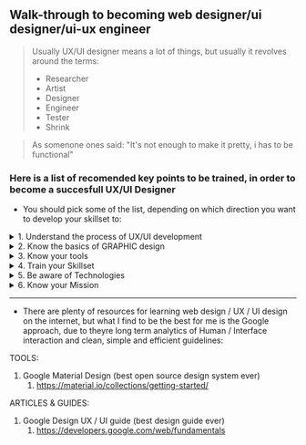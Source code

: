 ## Walk-through to becoming web designer/ui designer/ui-ux engineer

> Usually UX/UI designer means a lot of things, but usually it revolves around the terms:
>  * Researcher
>  * Artist
>  * Designer
>  * Engineer
>  * Tester
>  * Shrink 


> As somenone ones said: "It's not enough to make it pretty, i has to be functional"

### Here is a list of recomended key points to be trained, in order to become a succesfull UX/UI Designer

* You should pick some of the list, depending on which direction you want to develop your skillset to:

<details>
<summary>1. Understand the process of UX/UI development</summary>

      1. Understand (be aware of the context you must design in)
      2. Research (ask, check for statistics, find common oppinions on the subject, understand your client)
      3. Gather ideas (internet surfing is the best way, especially now 2019+ when Google excels in AI)
      4. Sketch (Try to draw some simple solutions in wireframe, no details, just the main concepts)
      5. Design (Bring colors, forms, details, fonts, everything into the wireframe)
      6. Implement (Start transforming the design into the real thing (lyaouting, coding, prototyping))
      7. Evaluate (Test, Observe how other colleagues react to your product, test it on the client, test it on the third party)
</details>

<details>
<summary>2. Know the basics of GRAPHIC design</summary>
      
      * For each of the next "rules", try to learn at least several techniques to use them in your design (e. g. Hierarchy - can be achieved in typography by contrasting Font sizes, Font weights, proximity, etc...)

      1. Focus
      2. Hierarchy
      3. Direction
      4. Balance
      5. Repetition
      6. Continuity
      7. Symmerty
      8. Asymmetry
      9. Spacing
      10. Alignment
</details>

<details>
<summary>3. Know your tools</summary>
      * You will usually find people arguing "what is the best tool". The best tool is the one that fits your way of doing things the best. Choose wiselly.

   
      1. Pencil - Paper (the best tool :) )
      2. Sketch, Figma, Adobe xd, Flow (These are usually subscription, or registration based, some - paid solutions, but the advantage is you can accelerate your work)
      3. Photoshop, Corel, Illustrator (Nowadays these tools are less usefull for web development, but still, as a designer - it's an advantage to know one of them at least)
      4. Code HTML,CSS(SCSS),JS (Even if you are a web designer, having some coding skills not only increases the chances of getting a job, but helps you better understand what will be going on under the hood of your UI)
      5. Emulators (There are plenty of mobile/desktop devices emulators on the market (even in Chrome developer panel), using them will help you understand how your UI will behave in different environments (starting with screen size, orientation, networking speed,...))
</details>


<details>
<summary>4. Train your Skillset</summary>

      1. Creativity (you can train it by: combining logic with emotional intellect, developing a desire for knoledge, try and explain things - both emotionally and logically, let imagination run wild)
      2. Scoping (While viewing things in the real world - try switching between "birds view" and "detailed inspection")
      3. Attention to details (to train this try to limit the flow of information from time to time, try meditation, teach yourself to organize things, make lists, establish priorities)
      4. Brainstorm (Train yourself to sometimes get and idea of a new work with limited resources - in short period of time, without any clues, etc...)
      5. Connect the dots (The best way to train skill is to start small - designing on thing try to make small adjustments, then go for the "mission impossible" - tro to combine a few ideas that apparentelly do no fit in the same design)
      6. Immagination (To train this skill people usually recommend to traing visual memory - visualising things recently seen with closed eyes, trying to "virtually travel", actually gaming, 3D scenes in cinema, traveling can really bring a great impact into this)
</details>

<details>
<summary>5. Be aware of Technologies</summary>

      * You can have skills, but don't let your guard down and   "stay on the wave" of fastly evolving technologies. 

      1. Graphics:
         1. Vector
         2. Raster
         3. 3D
      2. Coding:
         1. HTML
         2. CSS
         3. SCSS
         4. JS
      3. Using version control:
         1. Git
         2. Svn
      4. Work in task centric environments:
         1. Redmine
         2. Coworking virtual software
      5. Colors:
         1. Color spaces
         2. Color profiles
      6. Frontend testing (web)
         1. Optimization fitness (https://developers.google.com/speed/pagespeed/insights/)  
         2. 
</details>



<details>
<summary>6. Know your Mission</summary>

      * To better understand your role into UX/UI, you must first understand your mission.

      1. Understand the user needs (The user is the one visiting or using the application or website you design, don't forget that!)
      2. Be in foot with the trends (Designers tend to think that thw whole world should consider theyre ideas pure "genious". Don't forget that the world is often about "trends")
      3. Think usable (A good UX/UI designer prioritizes Usability over Beauty)
      4. Transpose the clients desire into the users field of view (The hardest part of the mission as a designer is to "fit" the idea that your client has about the product to the "view" the public has about it)
</details>




---

* There are plenty of resources for learning web design / UX / UI design on the internet, but what I find to be the best for me is the Google approach, due to theyre long term analytics of Human / Interface interaction and clean, simple and efficient guidelines:

 
TOOLS:
1. Google Material Design (best open source design system ever)
   1. https://material.io/collections/getting-started/


ARTICLES & GUIDES:
1. Google Design UX / UI guide (best design guide ever)
   1. https://developers.google.com/web/fundamentals
